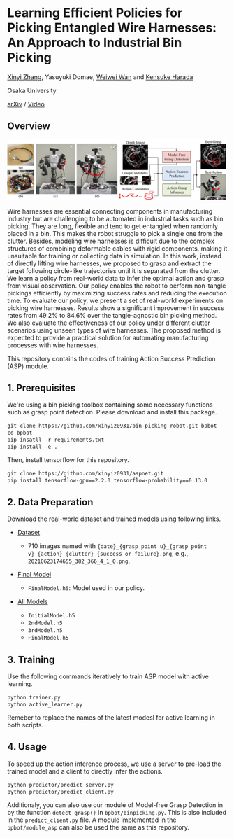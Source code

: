 # Learning Efficient Policies for Picking Entangled Wire Harnesses: An Approach to Industrial Bin Picking 

[Xinyi Zhang](http://xinyiz0931.github.io), Yasuyuki Domae, [Weiwei Wan](https://wanweiwei07.github.io/) and [Kensuke Harada](https://www.roboticmanipulation.org/members2/kensuke-harada/)

Osaka University

[arXiv](https://arxiv.org/abs/2112.05941) / [Video](https://www.youtube.com/watch?v=YoOiTp9HEY8&t=57s)  

## Overview  

![teaser](image/harness_picking.jpg) 

Wire harnesses are essential connecting components in manufacturing industry but are challenging to be automated in industrial tasks such as bin picking. They are long, flexible and tend to get entangled when randomly placed in a bin. This makes the robot struggle to pick a single one from the clutter. Besides, modeling wire harnesses is difficult due to the complex structures of combining deformable cables with rigid components, making it unsuitable for training or collecting data in simulation. In this work, instead of directly lifting wire harnesses, we proposed to grasp and extract the target following circle-like trajectories until it is separated from the clutter. We learn a policy from real-world data to infer the optimal action and grasp from visual observation. Our policy enables the robot to perform non-tangle pickings efficiently by maximizing success rates and reducing the execution time. To evaluate our policy, we present a set of real-world experiments on picking wire harnesses. Results show a significant improvement in success rates from 49.2% to 84.6% over the tangle-agnostic bin picking method. We also evaluate the effectiveness of our policy under different clutter scenarios using unseen types of wire harnesses. The proposed method is expected to provide a practical solution for automating manufacturing processes with wire harnesses.

This repository contains the codes of training Action Success Prediction (ASP) module. 


## 1. Prerequisites

We're using a bin picking toolbox containing some necessary functions such as grasp point detection. Please download and install this package. 

```
git clone https://github.com/xinyiz0931/bin-picking-robot.git bpbot
cd bpbot
pip insatll -r requirements.txt
pip install -e .
```

Then, install tensorflow for this repository. 

```
git clone https://github.com/xinyiz0931/aspnet.git
pip install tensorflow-gpu==2.2.0 tensorflow-probability==0.13.0
```

## 2. Data Preparation

Download the real-world dataset and trained models using following links. 

- [Dataset](https://drive.google.com/uc?id=1kOqyzhw-g0olamg8Ssz4n_zGrrX0BIrE&export=download)
    - 710 images named with `{date}_{grasp point u}_{grasp point v}_{action}_{clutter}_{success or failure}.png`, e.g., `20210623174655_382_366_4_1_0.png`. 

- [Final Model](https://drive.google.com/uc?id=1BGF-yek-Vopzy073m3r2I05sbho1dwH-&export=download)
    - `FinalModel.h5`: Model used in our policy. 

- [All Models](https://drive.google.com/uc?id=1A3RD6GHe2ET9tfw4ugncr2uID7g5rGpG&export=download)
    - `InitialModel.h5`
    - `2ndModel.h5`
    - `3rdModel.h5`
    - `FinalModel.h5`

## 3. Training

Use the following commands iteratively to train ASP model with active learning. 

```
python trainer.py
python active_learner.py
```

Remeber to replace the names of the latest modesl for active learning in both scripts. 

## 4. Usage

To speed up the action inference process, we use a server to pre-load the trained model and a client to directly infer the actions. 

```
python predictor/predict_server.py
python predictor/predict_client.py
```

Additionaly, you can also use our module of Model-free Grasp Detection in by the function `detect_grasp()` in `bpbot/binpicking.py`. This is also included in the `predict_client.py` file. A module implemented in the `bpbot/module_asp` can also be used the same as this repository.   